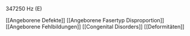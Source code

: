 347250 Hz (E)

[[Angeborene Defekte]]
[[Angeborene Fasertyp Disproportion]]
[[Angeborene Fehlbildungen]]
[[Congenital Disorders]]
[[Deformitäten]]